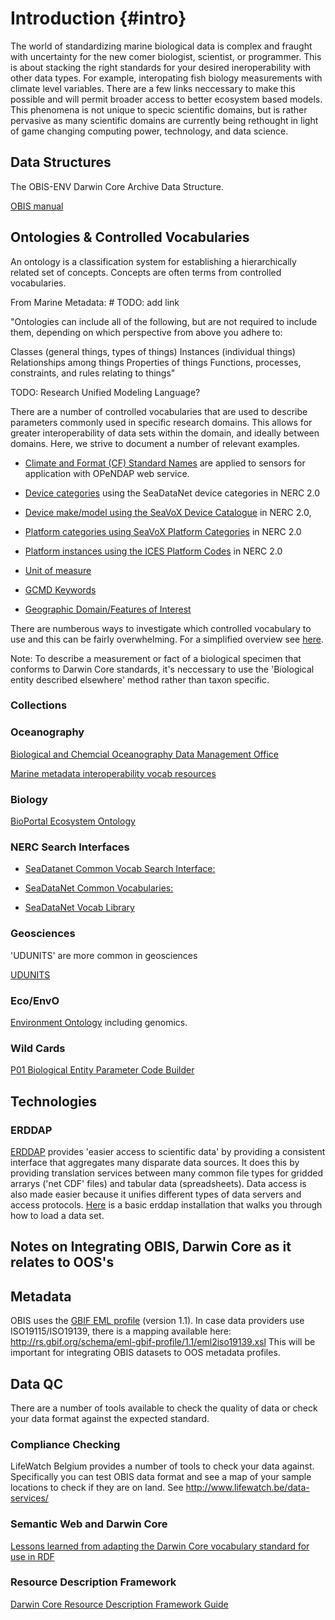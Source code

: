 # Introduction {#intro}

The world of standardizing marine biological data is complex and fraught with uncertainty for the new comer biologist, scientist, or programmer. This is about stacking the right standards for your desired ineroperability with other data types. For example, interopating fish biology measurements with climate level variables. There are a few links neccessary to make this possible and will permit broader access to better ecosystem based models. This phenomena is not unique to specic scientific domains, but is rather pervasive as many scientific domains are currently being rethought in light of game changing computing power, technology, and data science.

## Data Structures

The OBIS-ENV Darwin Core Archive Data Structure.

[OBIS manual]("https://obis.org/manual/")

## Ontologies & Controlled Vocabularies

An ontology is a classification system for establishing a hierarchically related set of concepts. Concepts are often terms from controlled vocabularies.

From Marine Metadata: # TODO: add link

"Ontologies can include all of the following, but are not required to include them, depending on which perspective from above you adhere to:

Classes (general things, types of things)
Instances (individual things)
Relationships among things
Properties of things
Functions, processes, constraints, and rules relating to things"

TODO: Research Unified Modeling Language?

There are a number of controlled vocabularies that are used to describe parameters commonly used in specific research domains. This allows for greater interoperability of data sets within the domain, and ideally between domains. Here, we strive to document a number of relevant examples. 

* [Climate and Format (CF) Standard Names]("http://cfconventions.org/standard-names.html") are applied to sensors for application with OPeNDAP web service. 

* [Device categories]("http://vocab.nerc.ac.uk/collection/L05/current/") using the SeaDataNet device categories in NERC 2.0

* [Device make/model using the SeaVoX Device Catalogue]("http://vocab.nerc.ac.uk/collection/L22/current/") in NERC 2.0, 

* [Platform categories using SeaVoX Platform Categories]("http://vocab.nerc.ac.uk/collection/L06/current/") in NERC 2.0

* [Platform instances using the ICES Platform Codes]("http://vocab.nerc.ac.uk/collection/C17/current/") in NERC 2.0

* [Unit of measure]("http://vocab.nerc.ac.uk/collection/P06/current/") 

* [GCMD Keywords]("http://vocab.nerc.ac.uk/collection/P04/current/")

* [Geographic Domain/Features of Interest]("http://vocab.nerc.ac.uk/collection/C19/current/")


There are numberous ways to investigate which controlled vocabulary to use and this can be fairly overwhelming. For a simplified overview see [here]("http://seadatanet.maris2.nl/v_bodc_vocab_v2/vocab_relations.asp?lib=P08").

Note: To describe a measurement or fact of a biological specimen that conforms to Darwin Core standards, it's neccessary to use the 'Biological entity described elsewhere' method rather than taxon specific.

### Collections

### Oceanography

[Biological and Chemcial Oceanography Data Management Office](http://www.bco-dmo.org/)

[Marine metadata interoperability vocab resources](https://mmisw.org/ont/#/)

### Biology

[BioPortal Ecosystem Ontology](http://bioportal.bioontology.org/ontologies/ECSO)

### NERC Search Interfaces

* [SeaDatanet Common Vocab Search Interface:](http://seadatanet.maris2.nl/v_bodc_vocab_v2/welcome.asp)

* [SeaDataNet Common Vocabularies:](https://www.seadatanet.org/Standards/Common-Vocabularies/)

* [SeaDataNet Vocab Library](http://seadatanet.maris2.nl/v_bodc_vocab_v2/vocab_relations.asp?lib=P08)


### Geosciences

'UDUNITS' are more common in geosciences

[UDUNITS](https://www.unidata.ucar.edu/software/udunits/)

### Eco/EnvO

[Environment Ontology]("http://www.obofoundry.org/ontology/envo.html") including genomics.

### Wild Cards

[P01 Biological Entity Parameter Code Builder]("https://www.bodc.ac.uk/resources/vocabularies/vocabulary_builder/biomodel/")

## Technologies

### ERDDAP
[ERDDAP]("https://coastwatch.pfeg.noaa.gov/erddap/index.html") provides 'easier access to scientific data' by providing a consistent interface that aggregates many disparate data sources. It does this by providing translation services between many common file types for gridded arrarys ('net CDF' files) and tabular data (spreadsheets). Data access is also made easier because it unifies different types of data servers and access protocols. [Here]("https://github.com/HakaiInstitute/erddap-basic") is a basic erddap installation that walks you through how to load a data set.


## Notes on Integrating OBIS, Darwin Core as it relates to OOS's

## Metadata

OBIS uses the [GBIF EML profile](http://rs.gbif.org/schema/eml-gbif-profile/1.1/eml-gbif-profile.xsd) (version 1.1). In case data providers use ISO19115/ISO19139, there is a mapping available here: http://rs.gbif.org/schema/eml-gbif-profile/1.1/eml2iso19139.xsl This will be important for integrating OBIS datasets to OOS metadata profiles.

## Data QC

There are a number of tools available to check the quality of data or check your data format against the expected standard.

### Compliance Checking 

LifeWatch Belgium provides a number of tools to check your data against.
Specifically you can test OBIS data format and see a map of your sample locations to check if they are on land.
See http://www.lifewatch.be/data-services/





### Semantic Web and Darwin Core

[Lessons learned from adapting the Darwin Core vocabulary standard for use in RDF]("http://www.semantic-web-journal.net/system/files/swj1093.pdf")

### Resource Description Framework

[Darwin Core Resource Description Framework Guide]("https://dwc.tdwg.org/rdf/")
